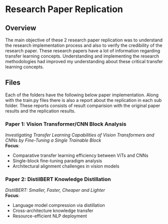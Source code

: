 # Research Paper Replication

## Overview
The main objective of these 2 research paper replication was to understand the research implementation process and also to verify the credibility of the research paper.
These research papers have a lot of information regarding transfer learning concepts. Understanding and implementing the research methodologies had improved my understanding
about these critical transfer learning concepts.

## Files
Each of the folders have the following below paper implementation. Along with the train.py files there is also a report about the replication in each sub folder. 
These reports consists of result comparision with the original paper results and the replication results.

### **Paper 1: Vision Transformer/CNN Block Analysis**  
*Investigating Transfer Learning Capabilities of Vision Transformers and CNNs by Fine-Tuning a Single Trainable Block*  
**Focus**:  
- Comparative transfer learning efficiency between ViTs and CNNs  
- Single-block fine-tuning paradigm analysis  
- Architectural alignment challenges in vision models  

### **Paper 2: DistilBERT Knowledge Distillation**  
*DistilBERT: Smaller, Faster, Cheaper and Lighter*  
**Focus**:  
- Language model compression via distillation  
- Cross-architecture knowledge transfer  
- Resource-efficient NLP deployment  




